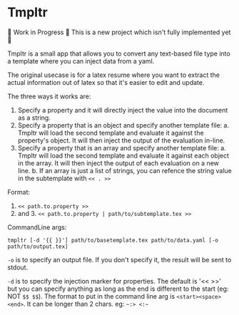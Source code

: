 # Tmpltr

🚧 Work in Progress 🚧 This is a new project which isn't fully implemented yet 🙂

Tmpltr is a small app that allows you to convert any text-based file type into a template where you can inject data from a yaml.

The original usecase is for a latex resume where you want to extract the actual information out of latex so that it's easier to edit and update.

The three ways it works are:
1. Specify a property and it will directly inject the value into the document as a string.
2. Specify a property that is an object and specify another template file:
  a. Tmpltr will load the second template and evaluate it against the property's object. It will then inject the output of the evaluation in-line.
3. Specify a property that is an array and specify another template file:
  a. Tmpltr will load the second template and evaluate it against each object in the array. It will then inject the output of each evaluation on a new line.
  b. If an array is just a list of strings, you can refence the string value in the subtemplate with `<< . >>`

Format:
1. `<< path.to.property >>`
2. and 3. `<< path.to.property | path/to/subtemplate.tex >>`

CommandLine args:

`tmpltr [-d '{{ }}'] path/to/basetemplate.tex path/to/data.yaml [-o path/to/output.tex]`

`-o` is to specify an output file. If you don't specify it, the result will be sent to stdout.

`-d` is to specify the injection marker for properties. The default is '<< >>' but you can specify anything as long as the end is different to the start (eg: NOT `$$ $$`). The format to put in the command line arg is `<start><space><end>`. It can be longer than 2 chars. eg: `~:> <:~`
